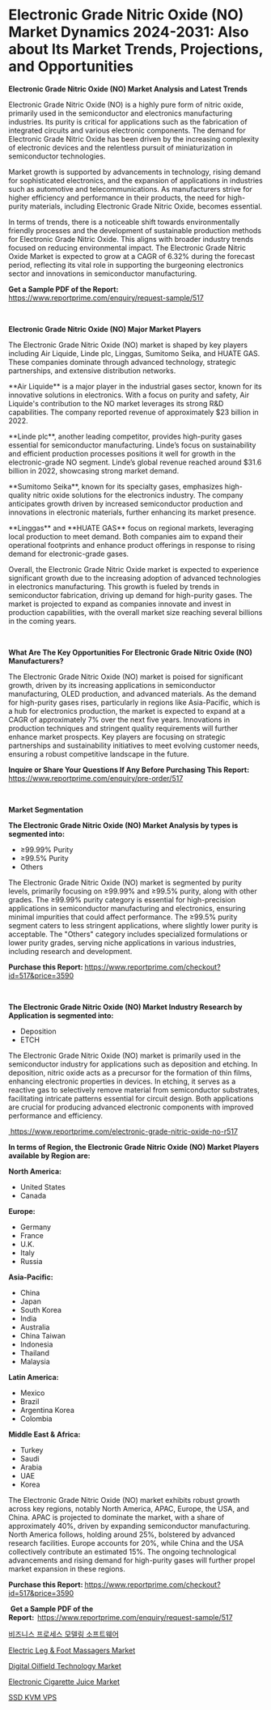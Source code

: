 <p><h1>Electronic Grade Nitric Oxide (NO) Market Dynamics 2024-2031: Also about Its Market Trends, Projections, and Opportunities</h1></p><p><strong>Electronic Grade Nitric Oxide (NO) Market Analysis and Latest Trends</strong></p>
<p><p>Electronic Grade Nitric Oxide (NO) is a highly pure form of nitric oxide, primarily used in the semiconductor and electronics manufacturing industries. Its purity is critical for applications such as the fabrication of integrated circuits and various electronic components. The demand for Electronic Grade Nitric Oxide has been driven by the increasing complexity of electronic devices and the relentless pursuit of miniaturization in semiconductor technologies.</p><p>Market growth is supported by advancements in technology, rising demand for sophisticated electronics, and the expansion of applications in industries such as automotive and telecommunications. As manufacturers strive for higher efficiency and performance in their products, the need for high-purity materials, including Electronic Grade Nitric Oxide, becomes essential.</p><p>In terms of trends, there is a noticeable shift towards environmentally friendly processes and the development of sustainable production methods for Electronic Grade Nitric Oxide. This aligns with broader industry trends focused on reducing environmental impact. The Electronic Grade Nitric Oxide Market is expected to grow at a CAGR of 6.32% during the forecast period, reflecting its vital role in supporting the burgeoning electronics sector and innovations in semiconductor manufacturing.</p></p>
<p><strong>Get a Sample PDF of the Report:&nbsp;</strong> <a href="https://www.reportprime.com/enquiry/request-sample/517">https://www.reportprime.com/enquiry/request-sample/517</a></p>
<p>&nbsp;</p>
<p><strong>Electronic Grade Nitric Oxide (NO) Major Market Players</strong></p>
<p><p>The Electronic Grade Nitric Oxide (NO) market is shaped by key players including Air Liquide, Linde plc, Linggas, Sumitomo Seika, and HUATE GAS. These companies dominate through advanced technology, strategic partnerships, and extensive distribution networks.</p><p>**Air Liquide** is a major player in the industrial gases sector, known for its innovative solutions in electronics. With a focus on purity and safety, Air Liquide's contribution to the NO market leverages its strong R&D capabilities. The company reported revenue of approximately $23 billion in 2022.</p><p>**Linde plc**, another leading competitor, provides high-purity gases essential for semiconductor manufacturing. Linde’s focus on sustainability and efficient production processes positions it well for growth in the electronic-grade NO segment. Linde’s global revenue reached around $31.6 billion in 2022, showcasing strong market demand. </p><p>**Sumitomo Seika**, known for its specialty gases, emphasizes high-quality nitric oxide solutions for the electronics industry. The company anticipates growth driven by increased semiconductor production and innovations in electronic materials, further enhancing its market presence.</p><p>**Linggas** and **HUATE GAS** focus on regional markets, leveraging local production to meet demand. Both companies aim to expand their operational footprints and enhance product offerings in response to rising demand for electronic-grade gases.</p><p>Overall, the Electronic Grade Nitric Oxide market is expected to experience significant growth due to the increasing adoption of advanced technologies in electronics manufacturing. This growth is fueled by trends in semiconductor fabrication, driving up demand for high-purity gases. The market is projected to expand as companies innovate and invest in production capabilities, with the overall market size reaching several billions in the coming years.</p></p>
<p>&nbsp;</p>
<p><strong>What Are The Key Opportunities For Electronic Grade Nitric Oxide (NO) Manufacturers?</strong></p>
<p><p>The Electronic Grade Nitric Oxide (NO) market is poised for significant growth, driven by its increasing applications in semiconductor manufacturing, OLED production, and advanced materials. As the demand for high-purity gases rises, particularly in regions like Asia-Pacific, which is a hub for electronics production, the market is expected to expand at a CAGR of approximately 7% over the next five years. Innovations in production techniques and stringent quality requirements will further enhance market prospects. Key players are focusing on strategic partnerships and sustainability initiatives to meet evolving customer needs, ensuring a robust competitive landscape in the future.</p></p>
<p><strong>Inquire or Share Your Questions If Any Before Purchasing This Report:</strong> <a href="https://www.reportprime.com/enquiry/pre-order/517">https://www.reportprime.com/enquiry/pre-order/517</a></p>
<p>&nbsp;</p>
<p><strong>Market Segmentation</strong></p>
<p><strong>The Electronic Grade Nitric Oxide (NO) Market Analysis by types is segmented into:</strong></p>
<p><ul><li>≥99.99% Purity</li><li>≥99.5% Purity</li><li>Others</li></ul></p>
<p><p>The Electronic Grade Nitric Oxide (NO) market is segmented by purity levels, primarily focusing on ≥99.99% and ≥99.5% purity, along with other grades. The ≥99.99% purity category is essential for high-precision applications in semiconductor manufacturing and electronics, ensuring minimal impurities that could affect performance. The ≥99.5% purity segment caters to less stringent applications, where slightly lower purity is acceptable. The "Others" category includes specialized formulations or lower purity grades, serving niche applications in various industries, including research and development.</p></p>
<p><strong>Purchase this Report:&nbsp;</strong><a href="https://www.reportprime.com/checkout?id=517&price=3590">https://www.reportprime.com/checkout?id=517&price=3590</a></p>
<p>&nbsp;</p>
<p><strong>The Electronic Grade Nitric Oxide (NO) Market Industry Research by Application is segmented into:</strong></p>
<p><ul><li>Deposition</li><li>ETCH</li></ul></p>
<p><p>The Electronic Grade Nitric Oxide (NO) market is primarily used in the semiconductor industry for applications such as deposition and etching. In deposition, nitric oxide acts as a precursor for the formation of thin films, enhancing electronic properties in devices. In etching, it serves as a reactive gas to selectively remove material from semiconductor substrates, facilitating intricate patterns essential for circuit design. Both applications are crucial for producing advanced electronic components with improved performance and efficiency.</p></p>
<p><a href="https://www.reportprime.com/electronic-grade-nitric-oxide-no-r517">&nbsp;https://www.reportprime.com/electronic-grade-nitric-oxide-no-r517</a></p>
<p><strong>In terms of Region, the Electronic Grade Nitric Oxide (NO) Market Players available by Region are:</strong></p>
<p>
    <p> <strong> North America: </strong>
        <ul>
            <li>United States</li>
            <li>Canada</li>
        </ul>
        </p> 
    <p> <strong> Europe: </strong>
        <ul>
            <li>Germany</li>
            <li>France</li>
            <li>U.K.</li>
            <li>Italy</li>
            <li>Russia</li>
        </ul>
        </p> 
    <p> <strong> Asia-Pacific: </strong>
        <ul>
            <li>China</li>
            <li>Japan</li>
            <li>South Korea</li>
            <li>India</li>
            <li>Australia</li>
            <li>China Taiwan</li>
            <li>Indonesia</li>
            <li>Thailand</li>
            <li>Malaysia</li>
        </ul>
        </p> 
    <p> <strong> Latin America: </strong>
        <ul>
            <li>Mexico</li>
            <li>Brazil</li>
            <li>Argentina Korea</li>
            <li>Colombia</li>
        </ul>
        </p> 
    <p> <strong> Middle East & Africa: </strong>
        <ul>
            <li>Turkey</li>
            <li>Saudi</li>
            <li>Arabia</li>
            <li>UAE</li>
            <li>Korea</li>
        </ul>
    </p>
    </p>
<p><p>The Electronic Grade Nitric Oxide (NO) market exhibits robust growth across key regions, notably North America, APAC, Europe, the USA, and China. APAC is projected to dominate the market, with a share of approximately 40%, driven by expanding semiconductor manufacturing. North America follows, holding around 25%, bolstered by advanced research facilities. Europe accounts for 20%, while China and the USA collectively contribute an estimated 15%. The ongoing technological advancements and rising demand for high-purity gases will further propel market expansion in these regions.</p></p>
<p><strong>Purchase this Report: </strong><a href="https://www.reportprime.com/checkout?id=517&price=3590">https://www.reportprime.com/checkout?id=517&price=3590</a></p>
<p>&nbsp;<strong>Get a Sample PDF of the Report:&nbsp;&nbsp;</strong><a href="https://www.reportprime.com/enquiry/request-sample/517">https://www.reportprime.com/enquiry/request-sample/517</a></p>
<p><strong></strong></p>
<p><p><a href="https://medium.com/@avaoneill70/2024%EB%85%84%EB%B6%80%ED%84%B0-2031%EB%85%84%EA%B9%8C%EC%A7%80%EC%9D%98-%ED%8A%B8%EB%A0%8C%EB%93%9C%EC%97%90%EC%84%9C-%EC%A0%84%EB%9E%B5%EA%B9%8C%EC%A7%80-%EA%B8%80%EB%A1%9C%EB%B2%8C-%EB%B9%84%EC%A6%88%EB%8B%88%EC%8A%A4-%ED%94%84%EB%A1%9C%EC%84%B8%EC%8A%A4-%EB%AA%A8%EB%8D%B8%EB%A7%81-%EC%86%8C%ED%94%84%ED%8A%B8%EC%9B%A8%EC%96%B4-%EC%8B%9C%EC%9E%A5-%ED%83%90%EC%83%89-20ea086564fe">비즈니스 프로세스 모델링 소프트웨어</a></p><p><a href="https://www.linkedin.com/pulse/electric-leg-foot-massagers-market-size-type-multi-function-massagerordinary-dul4f?trackingId=XFuTkAkCTmeHJWIcMFuXHg%3D%3D">Electric Leg & Foot Massagers Market</a></p><p><a href="https://medium.com/@denisolden565/navigating-the-global-digital-oilfield-technology-market-from-trends-to-strategy-for-period-from-83271c491600">Digital Oilfield Technology Market</a></p><p><a href="https://www.linkedin.com/pulse/electronic-cigarette-juice-market-global-insights-sales-pt2tf?trackingId=d%2FlmYmOiRtGGuV86ddCt0A%3D%3D">Electronic Cigarette Juice Market</a></p><p><a href="https://medium.com/@avaoneill70/%EA%B8%80%EB%A1%9C%EB%B2%8C-ssd-kvm-vps-%EC%8B%9C%EC%9E%A5-%EB%8F%99%ED%96%A5-%EB%B0%8F-%ED%98%81%EC%8B%A0-%EB%AF%B8%EB%9E%98-%EC%A0%84%EB%A7%9D-%EB%B6%84%EC%84%9D-2024-2031-7e875f56f57f">SSD KVM VPS</a></p></p>